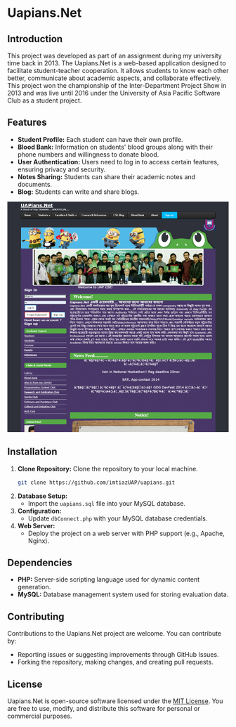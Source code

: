 # Uapians.Net

## Introduction
This project was developed as part of an assignment during my university time back in 2013. The Uapians.Net is a web-based application designed to facilitate student-teacher cooperation. It allows students to know each other better, communicate about academic aspects, and collaborate effectively. This project won the championship of the Inter-Department Project Show in 2013 and was live until 2016 under the University of Asia Pacific Software Club as a student project.

## Features
- **Student Profile:** Each student can have their own profile.
- **Blood Bank:** Information on students' blood groups along with their phone numbers and willingness to donate blood.
- **User Authentication:** Users need to log in to access certain features, ensuring privacy and security.
- **Notes Sharing:** Students can share their academic notes and documents.
- **Blog:** Students can write and share blogs.

![Homepage](https://github.com/imtiazUAP/uapians/raw/master/images/homepage.png)

## Installation
1. **Clone Repository:** Clone the repository to your local machine.
   ```sh
   git clone https://github.com/imtiazUAP/uapians.git
   ```
2. **Database Setup:**
   - Import the `uapians.sql` file into your MySQL database.
3. **Configuration:**
   - Update `dbConnect.php` with your MySQL database credentials.
4. **Web Server:**
   - Deploy the project on a web server with PHP support (e.g., Apache, Nginx).

## Dependencies
- **PHP:** Server-side scripting language used for dynamic content generation.
- **MySQL:** Database management system used for storing evaluation data.

## Contributing
Contributions to the Uapians.Net project are welcome. You can contribute by:
- Reporting issues or suggesting improvements through GitHub Issues.
- Forking the repository, making changes, and creating pull requests.

## License
Uapians.Net is open-source software licensed under the [MIT License](LICENSE). You are free to use, modify, and distribute this software for personal or commercial purposes.